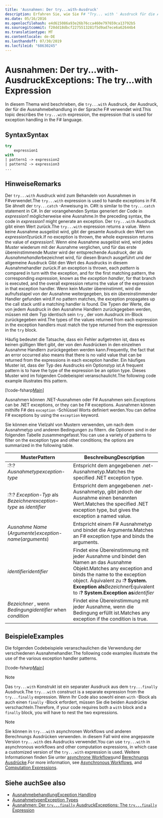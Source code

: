 ```yaml
---
title: 'Ausnahmen: Der try...with-Ausdruck'
description: Erfahren Sie, wie Sie F# "Try... with ' Ausdruck für die Ausnahmebehandlung.
ms.date: 05/16/2016
ms.openlocfilehash: e4d615086a93e26b76cca460e797659ca13792b5
ms.sourcegitcommit: f20dd18dbcf2275513281f5d9ad7ece6a62644b4
ms.translationtype: MT
ms.contentlocale: de-DE
ms.lasthandoff: 07/30/2019
ms.locfileid: "68630245"
---
```

# <a name="exceptions-the-trywith-expression"></a><span data-ttu-id="74661-103">Ausnahmen: Der try...with-Ausdruck</span><span class="sxs-lookup"><span data-stu-id="74661-103">Exceptions: The try...with Expression</span></span>

<span data-ttu-id="74661-104">In diesem Thema wird beschrieben, die `try...with` Ausdruck, der Ausdruck, der für die Ausnahmebehandlung in der Sprache F# verwendet wird.</span><span class="sxs-lookup"><span data-stu-id="74661-104">This topic describes the `try...with` expression, the expression that is used for exception handling in the F# language.</span></span>

## <a name="syntax"></a><span data-ttu-id="74661-105">Syntax</span><span class="sxs-lookup"><span data-stu-id="74661-105">Syntax</span></span>

```fsharp
try
    expression1
with
| pattern1 -> expression2
| pattern2 -> expression3
...
```

## <a name="remarks"></a><span data-ttu-id="74661-106">Hinweise</span><span class="sxs-lookup"><span data-stu-id="74661-106">Remarks</span></span>

<span data-ttu-id="74661-107">Der `try...with` Ausdruck wird zum Behandeln von Ausnahmen in F#verwendet.</span><span class="sxs-lookup"><span data-stu-id="74661-107">The `try...with` expression is used to handle exceptions in F#.</span></span> <span data-ttu-id="74661-108">Sie ähnelt der `try...catch` -Anweisung in. C#</span><span class="sxs-lookup"><span data-stu-id="74661-108">It is similar to the `try...catch` statement in C#.</span></span> <span data-ttu-id="74661-109">In der vorangehenden Syntax generiert der Code in *expression1* möglicherweise eine Ausnahme.</span><span class="sxs-lookup"><span data-stu-id="74661-109">In the preceding syntax, the code in *expression1* might generate an exception.</span></span> <span data-ttu-id="74661-110">Der `try...with` Ausdruck gibt einen Wert zurück.</span><span class="sxs-lookup"><span data-stu-id="74661-110">The `try...with` expression returns a value.</span></span> <span data-ttu-id="74661-111">Wenn keine Ausnahme ausgelöst wird, gibt der gesamte Ausdruck den Wert von *expression1*zurück.</span><span class="sxs-lookup"><span data-stu-id="74661-111">If no exception is thrown, the whole expression returns the value of *expression1*.</span></span> <span data-ttu-id="74661-112">Wenn eine Ausnahme ausgelöst wird, wird jedes *Muster* wiederum mit der Ausnahme verglichen, und für das erste übereinstimmende Muster wird der entsprechende *Ausdruck*, der als *Ausnahmehandler*bezeichnet wird, für diesen Branch ausgeführt und der allgemeine Ausdruck Gibt den Wert des Ausdrucks in diesem Ausnahmehandler zurück.</span><span class="sxs-lookup"><span data-stu-id="74661-112">If an exception is thrown, each *pattern* is compared in turn with the exception, and for the first matching pattern, the corresponding *expression*, known as the *exception handler*, for that branch is executed, and the overall expression returns the value of the expression in that exception handler.</span></span> <span data-ttu-id="74661-113">Wenn kein Muster übereinstimmt, wird die aufrufsstapel von der Ausnahme weitergegeben, bis ein übereinstimmender Handler gefunden wird.</span><span class="sxs-lookup"><span data-stu-id="74661-113">If no pattern matches, the exception propagates up the call stack until a matching handler is found.</span></span> <span data-ttu-id="74661-114">Die Typen der Werte, die von jedem Ausdruck in den Ausnahme Handlern zurückgegeben werden, müssen mit dem Typ identisch sein `try` , der vom Ausdruck im-Block zurückgegeben wird.</span><span class="sxs-lookup"><span data-stu-id="74661-114">The types of the values returned from each expression in the exception handlers must match the type returned from the expression in the `try` block.</span></span>

<span data-ttu-id="74661-115">Häufig bedeutet die Tatsache, dass ein Fehler aufgetreten ist, dass es keinen gültigen Wert gibt, der von den Ausdrücken in den einzelnen Ausnahme Handlern zurückgegeben werden kann.</span><span class="sxs-lookup"><span data-stu-id="74661-115">Frequently, the fact that an error occurred also means that there is no valid value that can be returned from the expressions in each exception handler.</span></span> <span data-ttu-id="74661-116">Ein häufiges Muster ist, dass der Typ des Ausdrucks ein Optionstyp ist.</span><span class="sxs-lookup"><span data-stu-id="74661-116">A frequent pattern is to have the type of the expression be an option type.</span></span> <span data-ttu-id="74661-117">Dieses Muster wird im folgenden Codebeispiel veranschaulicht.</span><span class="sxs-lookup"><span data-stu-id="74661-117">The following code example illustrates this pattern.</span></span>

[!code-fsharp[Main](~/samples/snippets/fsharp/lang-ref-2/snippet5601.fs)]

<span data-ttu-id="74661-118">Ausnahmen können .NET-Ausnahmen oder F# Ausnahmen sein.</span><span class="sxs-lookup"><span data-stu-id="74661-118">Exceptions can be .NET exceptions, or they can be F# exceptions.</span></span> <span data-ttu-id="74661-119">Ausnahmen können mithilfe F# des `exception` -Schlüssel Worts definiert werden.</span><span class="sxs-lookup"><span data-stu-id="74661-119">You can define F# exceptions by using the `exception` keyword.</span></span>

<span data-ttu-id="74661-120">Sie können eine Vielzahl von Mustern verwenden, um nach dem Ausnahmetyp und anderen Bedingungen zu filtern. die Optionen sind in der folgenden Tabelle zusammengefasst.</span><span class="sxs-lookup"><span data-stu-id="74661-120">You can use a variety of patterns to filter on the exception type and other conditions; the options are summarized in the following table.</span></span>

|<span data-ttu-id="74661-121">Muster</span><span class="sxs-lookup"><span data-stu-id="74661-121">Pattern</span></span>|<span data-ttu-id="74661-122">Beschreibung</span><span class="sxs-lookup"><span data-stu-id="74661-122">Description</span></span>|
|-------|-----------|
|<span data-ttu-id="74661-123">:?</span><span class="sxs-lookup"><span data-stu-id="74661-123">:?</span></span> <span data-ttu-id="74661-124">*Ausnahmetyp*</span><span class="sxs-lookup"><span data-stu-id="74661-124">*exception-type*</span></span>|<span data-ttu-id="74661-125">Entspricht dem angegebenen .net-Ausnahmetyp.</span><span class="sxs-lookup"><span data-stu-id="74661-125">Matches the specified .NET exception type.</span></span>|
|<span data-ttu-id="74661-126">:?</span><span class="sxs-lookup"><span data-stu-id="74661-126">:?</span></span> <span data-ttu-id="74661-127">*Exception-Typ* als *Bezeichner*</span><span class="sxs-lookup"><span data-stu-id="74661-127">*exception-type* as *identifier*</span></span>|<span data-ttu-id="74661-128">Entspricht dem angegebenen .net-Ausnahmetyp, gibt jedoch der Ausnahme einen benannten Wert.</span><span class="sxs-lookup"><span data-stu-id="74661-128">Matches the specified .NET exception type, but gives the exception a named value.</span></span>|
|<span data-ttu-id="74661-129">*Ausnahme Name* (*Argumente*)</span><span class="sxs-lookup"><span data-stu-id="74661-129">*exception-name*(*arguments*)</span></span>|<span data-ttu-id="74661-130">Entspricht einem F# Ausnahmetyp und bindet die Argumente.</span><span class="sxs-lookup"><span data-stu-id="74661-130">Matches an F# exception type and binds the arguments.</span></span>|
|<span data-ttu-id="74661-131">*identifier*</span><span class="sxs-lookup"><span data-stu-id="74661-131">*identifier*</span></span>|<span data-ttu-id="74661-132">Findet eine Übereinstimmung mit jeder Ausnahme und bindet den Namen an das Ausnahme Objekt.</span><span class="sxs-lookup"><span data-stu-id="74661-132">Matches any exception and binds the name to the exception object.</span></span> <span data-ttu-id="74661-133">Äquivalent zu **:? System. Exception als**_Bezeichner_</span><span class="sxs-lookup"><span data-stu-id="74661-133">Equivalent to **:? System.Exception as**_identifier_</span></span>|
|<span data-ttu-id="74661-134">*Bezeichner* , wenn *Bedingung*</span><span class="sxs-lookup"><span data-stu-id="74661-134">*identifier* when *condition*</span></span>|<span data-ttu-id="74661-135">Findet eine Übereinstimmung mit jeder Ausnahme, wenn die Bedingung erfüllt ist.</span><span class="sxs-lookup"><span data-stu-id="74661-135">Matches any exception if the condition is true.</span></span>|

## <a name="examples"></a><span data-ttu-id="74661-136">Beispiele</span><span class="sxs-lookup"><span data-stu-id="74661-136">Examples</span></span>

<span data-ttu-id="74661-137">Die folgenden Codebeispiele veranschaulichen die Verwendung der verschiedenen Ausnahmehandler.</span><span class="sxs-lookup"><span data-stu-id="74661-137">The following code examples illustrate the use of the various exception handler patterns.</span></span>

[!code-fsharp[Main](~/samples/snippets/fsharp/lang-ref-2/snippet5602.fs)]

> [!NOTE]
> <span data-ttu-id="74661-138">Das `try...with` Konstrukt ist ein separater Ausdruck aus dem `try...finally` Ausdruck.</span><span class="sxs-lookup"><span data-stu-id="74661-138">The `try...with` construct is a separate expression from the `try...finally` expression.</span></span> <span data-ttu-id="74661-139">Wenn Ihr Code also sowohl einen `with` -Block als auch einen `finally` -Block erfordert, müssen Sie die beiden Ausdrücke verschachteln.</span><span class="sxs-lookup"><span data-stu-id="74661-139">Therefore, if your code requires both a `with` block and a `finally` block, you will have to nest the two expressions.</span></span>

> [!NOTE]
> <span data-ttu-id="74661-140">Sie können in `try...with` asynchronen Workflows und anderen Berechnungs Ausdrücken verwenden. in diesem Fall wird eine angepasste Version `try...with` des Ausdrucks verwendet.</span><span class="sxs-lookup"><span data-stu-id="74661-140">You can use `try...with` in asynchronous workflows and other computation expressions, in which case a customized version of the `try...with` expression is used.</span></span> <span data-ttu-id="74661-141">Weitere Informationen finden Sie unter [asynchrone Workflows](../asynchronous-workflows.md)und [Berechnungs Ausdrücke](../computation-expressions.md).</span><span class="sxs-lookup"><span data-stu-id="74661-141">For more information, see [Asynchronous Workflows](../asynchronous-workflows.md), and [Computation Expressions](../computation-expressions.md).</span></span>

## <a name="see-also"></a><span data-ttu-id="74661-142">Siehe auch</span><span class="sxs-lookup"><span data-stu-id="74661-142">See also</span></span>

- [<span data-ttu-id="74661-143">Ausnahmebehandlung</span><span class="sxs-lookup"><span data-stu-id="74661-143">Exception Handling</span></span>](index.md)
- [<span data-ttu-id="74661-144">Ausnahmetypen</span><span class="sxs-lookup"><span data-stu-id="74661-144">Exception Types</span></span>](exception-types.md)
- [<span data-ttu-id="74661-145">Ausnahmen: Der `try...finally` Ausdruck</span><span class="sxs-lookup"><span data-stu-id="74661-145">Exceptions: The `try...finally` Expression</span></span>](the-try-finally-expression.md)
